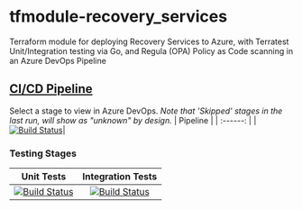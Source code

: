 # tfmodule-recovery_services
Terraform module for deploying Recovery Services to Azure, with Terratest Unit/Integration testing via Go, and Regula (OPA) Policy as Code scanning in an Azure DevOps Pipeline
## [CI/CD Pipeline](https://dev.azure.com/wesleytrust/Terraform/_build?definitionId=73)
Select a stage to view in Azure DevOps. *Note that 'Skipped' stages in the last run, will show as "unknown" by design.*
| Pipeline |
| :------: |
|[![Build Status](https://dev.azure.com/wesleytrust/Terraform/_apis/build/status/Modules/Deployments/tfmodule-recovery_services?repoName=wesley-trust%2Ftfmodule-recovery_services&branchName=main)](https://dev.azure.com/wesleytrust/Terraform/_build/latest?definitionId=73&repoName=wesley-trust%2Ftfmodule-recovery_services&branchName=main)|
### Testing Stages
| Unit Tests | Integration Tests |
|  :-------: | :---------------: |
|[![Build Status](https://dev.azure.com/wesleytrust/Terraform/_apis/build/status/Modules/Deployments/tfmodule-recovery_services?repoName=wesley-trust%2Ftfmodule-recovery_services&branchName=main&stageName=Unit)](https://dev.azure.com/wesleytrust/Terraform/_build/latest?definitionId=73&repoName=wesley-trust%2Ftfmodule-recovery_services&branchName=main)|[![Build Status](https://dev.azure.com/wesleytrust/Terraform/_apis/build/status/Modules/Deployments/tfmodule-recovery_services?repoName=wesley-trust%2Ftfmodule-recovery_services&branchName=main&stageName=Integration)](https://dev.azure.com/wesleytrust/Terraform/_build/latest?definitionId=73&repoName=wesley-trust%2Ftfmodule-recovery_services&branchName=main)|